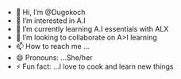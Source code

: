 - 👋 Hi, I’m @Dugokoch
- 👀 I’m interested in A.I
- 🌱 I’m currently learning A.I essentials with ALX 
- 💞️ I’m looking to collaborate on A>I learning 
- 📫 How to reach me ...
- 😄 Pronouns: ...She/her 
- ⚡ Fun fact: ...I love to cook and learn new things 

<!---
Dugokoch/Dugokoch is a ✨ special ✨ repository because its `README.md` (this file) appears on your GitHub profile.
You can click the Preview link to take a look at your changes.
--->

